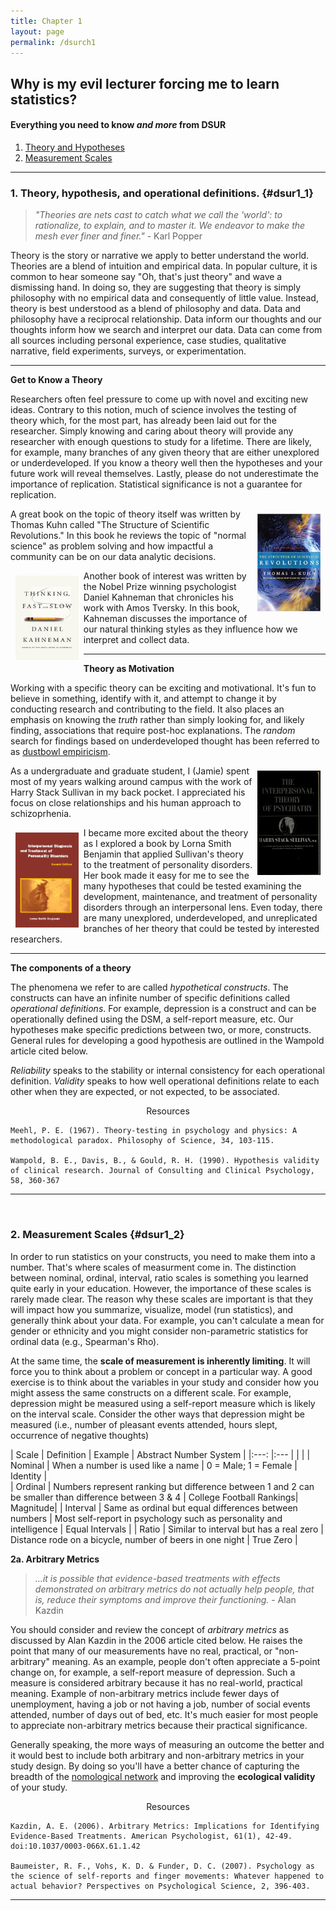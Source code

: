 ```yaml
---
title: Chapter 1
layout: page
permalink: /dsurch1
---
```




## Why is my evil lecturer forcing me to learn statistics?
#### **Everything you need to know *and more* from DSUR**


1. [Theory and Hypotheses](#dsur1_1)
2. [Measurement Scales](#dsur1_2)

*****


### 1. Theory, hypothesis, and operational definitions. {#dsur1_1}

> *"Theories are nets cast to catch what we call the 'world': to rationalize, to explain, and to master it. We endeavor to make the mesh ever finer and finer."* - Karl Popper

Theory is the story or narrative we apply to better understand the world. Theories are a blend of intuition and empirical data.  In popular culture, it is common to hear someone say "Oh, that's just theory" and wave a dismissing hand. In doing so, they are suggesting that theory is simply philosophy with no empirical data and consequently of little value.  Instead, theory is best understood as a blend of philosophy and data.  Data and philosophy have a reciprocal relationship.  Data inform our thoughts and our thoughts inform how we search and interpret our data.  Data can come from all sources including personal experience, case studies, qualitative narrative, field experiments, surveys, or experimentation.  

*****

**Get to Know a Theory**

Researchers often feel pressure to come up with novel and exciting new ideas. Contrary to this notion, much of science involves the testing of theory which, for the most part, has already been laid out for the researcher.  Simply knowing and caring about theory will provide any researcher with enough questions to study for a lifetime.  There are likely, for example, many branches of any given theory that are either unexplored or underdeveloped.  If you know a theory well then the hypotheses and your future work will reveal themselves.  Lastly, please do not underestimate the importance of replication.  Statistical significance is not a guarantee for replication. 


<img src="https://raw.githubusercontent.com/CLU-MSCP/bedics/master/public/kuhn.jpg" alt="kuhn" align="right" style="width: 20%; height: 20%; margin:8px">

A great book on the topic of theory itself was written by Thomas Kuhn called "The Structure of Scientific Revolutions." In this book he reviews the topic of "normal science" as problem solving and how impactful a community can be on our data analytic decisions. 

<img src="https://raw.githubusercontent.com/CLU-MSCP/bedics/master/public/dk.jpg" alt="dk" align="left" style="width: 20%; height: 20%; margin:8px">

Another book of interest was written by the Nobel Prize winning psychologist Daniel Kahneman that chronicles his work with Amos Tversky.  In this book, Kahneman discusses the importance of our natural thinking styles as they influence how we interpret and collect data. 

*****

**Theory as Motivation**

Working with a specific theory can be exciting and motivational.  It's fun to believe in something, identify with it, and attempt to change it by conducting research and contributing to the field.  It also places an emphasis on knowing the *truth* rather than simply looking for, and likely finding, associations that require post-hoc explanations.  The *random* search for findings based on underdeveloped thought has been referred to as [dustbowl empiricism](https://dictionary.apa.org/dustbowl-empiricism).



<img src="https://raw.githubusercontent.com/CLU-MSCP/bedics/master/public/HSS.png" alt="HSS" align="right" style="width: 20%; height: 20%; margin:8px">

As a undergraduate and graduate student, I (Jamie) spent most of my years walking around campus with the work of Harry Stack Sullivan in my back pocket.  I appreciated his focus on close relationships and his human approach to schizoprhenia.    

<img src="https://raw.githubusercontent.com/CLU-MSCP/bedics/master/public/LSB.png" alt="HSS" align="left" style="width: 20%; height: 20%; margin:8px">

I became more excited about the theory as I explored a book by Lorna Smith Benjamin that applied Sullivan's theory to the treatment of personality disorders.  Her book made it easy for me to see the many hypotheses that could be tested examining the development, maintenance, and treatment of personality disorders through an interpersonal lens.  Even today, there are many unexplored, underdeveloped, and unreplicated branches of her theory that could be tested by interested researchers. 


*****

**The components of a theory**

The phenomena we refer to are called *hypothetical constructs*.  The constructs can have an infinite number of specific definitions called *operational definitions*.  For example, depression is a construct and can be operationally defined using the DSM, a self-report measure, etc. Our hypotheses make specific predictions between two, or more, constructs.  General rules for developing a good hypothesis are outlined in the Wampold article cited below.  

*Reliability* speaks to the stability or internal consistency for each operational definition.  *Validity* speaks to how well operational definitions relate to  each other when they are expected, or not expected, to be associated.  

<center>Resources</center>

    Meehl, P. E. (1967). Theory-testing in psychology and physics: A methodological paradox. Philosophy of Science, 34, 103-115.
    
    Wampold, B. E., Davis, B., & Gould, R. H. (1990). Hypothesis validity of clinical research. Journal of Consulting and Clinical Psychology, 58, 360-367

*****

<br>

### 2. Measurement Scales {#dsur1_2}

In order to run statistics on your constructs, you need to make them into a number.  That's where scales of measurment come in.  The distinction between nominal, ordinal, interval, ratio scales is something you learned quite early in your education.  However, the importance of these scales is rarely made clear.  The reason why these scales are important is that they will impact how you summarize, visualize, model (run statistics), and generally think about your data. For example, you can't calculate a mean for gender or ethnicity and you might consider non-parametric statistics for ordinal data (e.g., Spearman's Rho). 

At the same time, the **scale of measurement is inherently limiting**.  It will force you to think about a problem or concept in a particular way. A good exercise is to think about the variables in your study and consider how you might assess the same constructs on a different scale. For example, depression might be measured using a self-report measure which is likely on the interval scale.  Consider the other ways that depression might be measured (i.e., number of pleasant events attended, hours slept, occurrence of negative thoughts)


| Scale	|  Definition	| Example | Abstract Number System |
|:---:	|:---	| | |
| Nominal | When a number is used like a name   | 0 = Male; 1 = Female | Identity |   
| Ordinal | Numbers represent ranking but difference between 1 and 2 can be smaller than difference between 3 & 4 | College Football Rankings| Magnitude|
| Interval | Same as ordinal but equal differences between numbers  | Most self-report in psychology such as personality and intelligence | Equal Intervals |
| Ratio | Similar to interval but has a real zero | Distance rode on a bicycle, number of beers in one night | True Zero | 


**2a. Arbitrary Metrics**

> *...it is possible that evidence-based treatments with effects demonstrated on arbitrary metrics do not actually help people, that is, reduce their symptoms and improve their functioning.* - Alan Kazdin

You should consider and review the concept of *arbitrary metrics* as discussed by Alan Kazdin in the 2006 article cited below.  He raises the point that many of our measurements have no real, practical, or "non-arbitrary" meaning.   As an example, people don't often appreciate a 5-point change on, for example, a self-report measure of depression. Such a measure is considered arbitrary because it has no real-world, practical meaning.   Example of non-arbitrary metrics include fewer days of unemployment, having a job or not having a job, number of social events attended, number of days out of bed, etc.  It's much easier for most people to appreciate non-arbitrary metrics because their practical significance.  

Generally speaking, the more ways of measuring an outcome the better and it would best to include both arbitrary and non-arbitrary metrics in your study design.  By doing so you'll have a better chance of capturing the breadth of the [nomological network](http://www.socialresearchmethods.net/kb/nomonet.php) and improving the **ecological validity** of your study.  


<center>Resources</center>

    Kazdin, A. E. (2006). Arbitrary Metrics: Implications for Identifying Evidence-Based Treatments. American Psychologist, 61(1), 42-49. doi:10.1037/0003-066X.61.1.42
    
    Baumeister, R. F., Vohs, K. D. & Funder, D. C. (2007). Psychology as the science of self-reports and finger movements: Whatever happened to actual behavior? Perspectives on Psychological Science, 2, 396-403. 

*****


